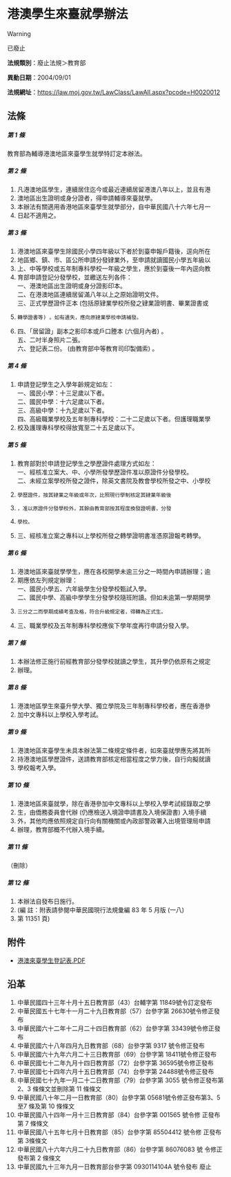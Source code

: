 # 港澳學生來臺就學辦法


> [!WARNING]
> 已廢止


**法規類別**：廢止法規＞教育部

**異動日期**：2004/09/01  

**法規網址**：https://law.moj.gov.tw/LawClass/LawAll.aspx?pcode=H0020012



## 法條
##### 第 1 條
教育部為輔導港澳地區來臺學生就學特訂定本辦法。

##### 第 2 條
1. 凡港澳地區學生，連續居住迄今或最近連續居留港澳八年以上，並且有港
1. 澳地區出生證明或身分證者，得申請輔導來臺就學。
1. 本辦法有關適用香港地區來臺學生就學部分，自中華民國八十六年七月一
1. 日起不適用之。

##### 第 3 條
1. 港澳地區來臺學生除國民小學四年級以下者於到臺申報戶籍後，逕向所在
1. 地區鄉、鎮、市、區公所申請分發肄業外，至申請就讀國民小學五年級以
1. 上、中等學校或五年制專科學校一年級之學生，應於到臺後一年內逕向教
1. 育部申請登記分發學校，並繳送左列各件：  
一、港澳地區出生證明或身分證影印本。  
二、在港澳地區連續居留滿八年以上之原始證明文件。  
三、正式學歷證件正本 (包括原肄業學校所發之肄業證明書、畢業證書或
1.     轉學證書等) 。如有遺失，應向原肄業學校申請補發。
1. 四、「居留證」副本之影印本或戶口謄本 (六個月內者) 。  
五、二吋半身照片二張。  
六、登記表二份。 (由教育部中等教育司印製備索) 。

##### 第 4 條
1. 申請登記學生之入學年齡規定如左：  
一、國民小學：十三足歲以下者。  
二、國民中學：十六足歲以下者。  
三、高級中學：十九足歲以下者。  
四、高級職業學校及五年制專科學校：二十二足歲以下者。但護理職業學
1. 校及護理專科學校得放寬至二十五足歲以下。

##### 第 5 條
1. 教育部對於申請登記學生之學歷證件處理方式如左：  
一、經核准立案大、中、小學所發學歷證件准以原證件分發學校。  
二、未經立案學校所發之證件，除英文書院及教會學校所發之中、小學校
1.     學歷證件，按其肄業之年級或年次，比照現行學制核定其肄業年級後
1.     ，准以原證件分發學校外，其餘由教育部按其程度換發證明書，分發
1.     學校。
1. 三、經核准立案之專科以上學校所發之轉學證明書准憑原證報考轉學。

##### 第 6 條
1. 港澳地區來臺就學學生，應在各校開學未逾三分之一時間內申請辦理；逾
1. 期應依左列規定辦理：  
一、國民小學五、六年級學生分發學校甄試入學。  
二、國民中學、高級中學學生分發學校隨班附讀。但如未逾第一學期開學
1.     三分之二而學期成績考查及格，符合升級規定者，得轉為正式生。
1. 三、職業學校及五年制專科學校應俟下學年度再行申請分發入學。

##### 第 7 條
1. 本辦法修正施行前經教育部分發學校就讀之學生，其升學仍依原有之規定
1. 辦理。

##### 第 8 條
1. 港澳地區學生來臺升學大學、獨立學院及三年制專科學校者，應在香港參
1. 加中文專科以上學校入學考試。

##### 第 9 條
1. 港澳地區來臺學生未具本辦法第二條規定條件者，如來臺就學應先將其所
1. 持港澳地區學歷證件，送請教育部核定相當程度之學力後，自行向擬就讀
1. 學校報考入學。

##### 第 10 條
1. 港澳地區來臺就學，除在香港參加中文專科以上學校入學考試經錄取之學
1. 生，由僑務委員會代辦 (仍應檢送入境證申請書及入境保證書) 入境手續
1. 外，其他均應依照規定自行向有關機關或內政部警政署入出境管理局申請
1. 辦理，教育部概不代辦入境手續。

##### 第 11 條
（刪除）

##### 第 12 條
1. 本辦法自發布日施行。
1.  (編      註：附表請參閱中華民國現行法規彙編 83 年 5 月版 (一八)
1.   第 11351 頁)
## 附件
* [港澳來臺學生登記表.PDF](https://law.moj.gov.tw/LawClass/LawGetFile.ashx?FileId=0000021947)
## 沿革
1. 中華民國四十三年十月十五日教育部（43）台輔字第 11849號令訂定發布
1. 中華民國五十七年十一月二十九日教育部（57）台參字第 26630號令修正發布
1. 中華民國六十二年十二月二十四日教育部（62）台參字第 33439號令修正發布
1. 中華民國六十八年四月九日教育部（68）台參字第 9317 號令修正發布
1. 中華民國六十九年六月二十三日教育部（69）台參字第 18411號令修正發布
1. 中華民國七十二年九月十四日教育部（72）台參字第 36595號令修正發布
1. 中華民國七十四年六月十五日教育部（74）台參字第 24488號令修正發布
1. 中華民國七十九年一月二十二日教育部（79）台參字第 3055 號令修正發布第 2、3 條條文並刪除第 11 條條文
1. 中華民國八十年二月一日教育部（80）台參字第 05681號令修正發布第3、5至7 條及第 10 條條文
1.  中華民國八十四年一月十三日教育部（84）台參字第 001565 號令修  正發布第 7  條條文
1.  中華民國八十五年七月十日教育部（85）台參字第 85504412 號令修  正發布第 3條條文
1.  中華民國八十六年六月二十九日教育部（86）台參字第 86076083 號  令修正發布第 2  條條文
1.  中華民國九十三年九月一日教育部台參字第 0930114104A  號令發布  廢止
